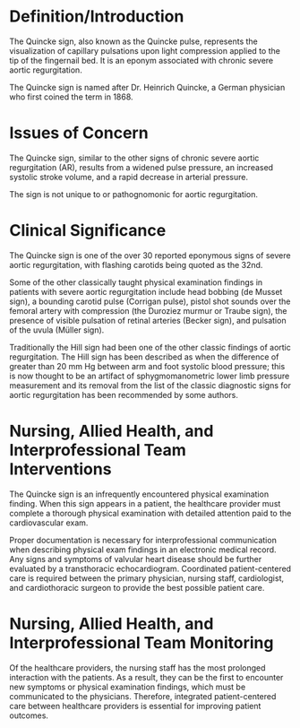 # Definition/Introduction

The Quincke sign, also known as the Quincke pulse, represents the visualization of capillary pulsations upon light compression applied to the tip of the fingernail bed. It is an eponym associated with chronic severe aortic regurgitation.

The Quincke sign is named after Dr. Heinrich Quincke, a German physician who first coined the term in 1868.

# Issues of Concern

The Quincke sign, similar to the other signs of chronic severe aortic regurgitation (AR), results from a widened pulse pressure, an increased systolic stroke volume, and a rapid decrease in arterial pressure.

The sign is not unique to or pathognomonic for aortic regurgitation.

# Clinical Significance

The Quincke sign is one of the over 30 reported eponymous signs of severe aortic regurgitation, with flashing carotids being quoted as the 32nd.

Some of the other classically taught physical examination findings in patients with severe aortic regurgitation include head bobbing (de Musset sign), a bounding carotid pulse (Corrigan pulse), pistol shot sounds over the femoral artery with compression (the Duroziez murmur or Traube sign), the presence of visible pulsation of retinal arteries (Becker sign), and pulsation of the uvula (Müller sign).

Traditionally the Hill sign had been one of the other classic findings of aortic regurgitation. The Hill sign has been described as when the difference of greater than 20 mm Hg between arm and foot systolic blood pressure; this is now thought to be an artifact of sphygmomanometric lower limb pressure measurement and its removal from the list of the classic diagnostic signs for aortic regurgitation has been recommended by some authors.

# Nursing, Allied Health, and Interprofessional Team Interventions

The Quincke sign is an infrequently encountered physical examination finding. When this sign appears in a patient, the healthcare provider must complete a thorough physical examination with detailed attention paid to the cardiovascular exam.

Proper documentation is necessary for interprofessional communication when describing physical exam findings in an electronic medical record. Any signs and symptoms of valvular heart disease should be further evaluated by a transthoracic echocardiogram. Coordinated patient-centered care is required between the primary physician, nursing staff, cardiologist, and cardiothoracic surgeon to provide the best possible patient care.

# Nursing, Allied Health, and Interprofessional Team Monitoring

Of the healthcare providers, the nursing staff has the most prolonged interaction with the patients. As a result, they can be the first to encounter new symptoms or physical examination findings, which must be communicated to the physicians. Therefore, integrated patient-centered care between healthcare providers is essential for improving patient outcomes.